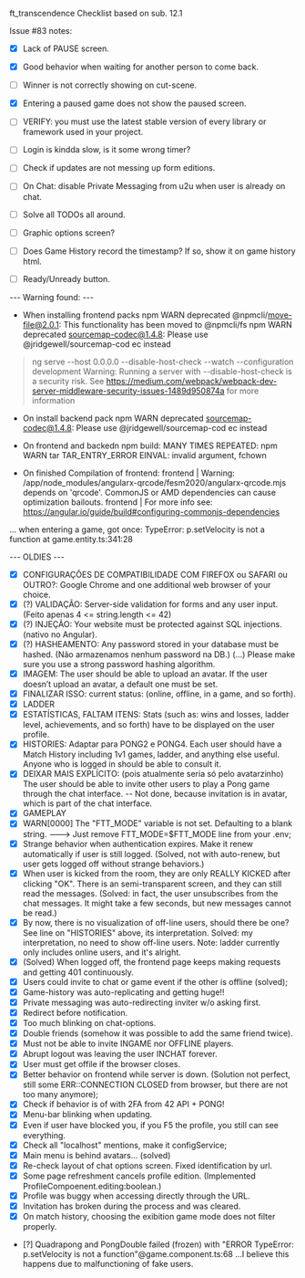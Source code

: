 ft_transcendence
Checklist based on sub. 12.1

Issue #83 notes:
 - [X] Lack of PAUSE screen.
 - [X] Good behavior when waiting for another person to come back.
 - [ ] Winner is not correctly showing on cut-scene.
 - [X] Entering a paused game does not show the paused screen.


 - [ ] VERIFY: you must use the latest stable version of every library or framework used in your project.
 - [ ] Login is kindda slow, is it some wrong timer?
 - [ ] Check if updates are not messing up form editions.
 - [ ] On Chat: disable Private Messaging from u2u when user is already on chat.
 - [ ] Solve all TODOs all around.
 - [ ] Graphic options screen?
 - [ ] Does Game History record the timestamp? If so, show it on game history html.
 - [ ] Ready/Unready button.

--- Warning found: ---

- When installing frontend packs
npm WARN deprecated @npmcli/move-file@2.0.1: This functionality has been moved 
to @npmcli/fs
npm WARN deprecated sourcemap-codec@1.4.8: Please use @jridgewell/sourcemap-cod
ec instead

> ng serve --host 0.0.0.0 --disable-host-check --watch --configuration development
Warning: Running a server with --disable-host-check is a security risk. See 
https://medium.com/webpack/webpack-dev-server-middleware-security-issues-1489d950874a for more information

- On install backend pack
npm WARN deprecated sourcemap-codec@1.4.8: Please use @jridgewell/sourcemap-cod
ec instead

- On frontend and backedn npm build:
MANY TIMES REPEATED:
npm WARN tar TAR_ENTRY_ERROR EINVAL: invalid argument, fchown

- On finished Compilation of frontend:
frontend                    | Warning: /app/node_modules/angularx-qrcode/fesm2020/angularx-qrcode.mjs depends on 'qrcode'. CommonJS 
or AMD dependencies can cause optimization bailouts.
frontend                    | For more info see: https://angular.io/guide/build#configuring-commonjs-dependencies

... when entering a game, got once:
	TypeError: p.setVelocity is not a function
			at game.entity.ts:341:28

--- OLDIES ---

 - [X] CONFIGURAÇÕES DE COMPATIBILIDADE COM FIREFOX ou SAFARI ou OUTRO?: Google Chrome and one additional web browser of your choice.
 - [X] (?) VALIDAÇÃO: Server-side validation for forms and any user input. (Feito apenas 4 <= string.length <= 42)
 - [X] (?) INJEÇÃO: Your website must be protected against SQL injections. (nativo no Angular).
 - [X] (?) HASHEAMENTO: Any password stored in your database must be hashed. (Não armazenamos nenhum password na DB.) (...) Please make sure you use a strong password hashing algorithm.
 - [X] IMAGEM: The user should be able to upload an avatar. If the user doesn’t upload an avatar, a default one must be set.
 - [X] FINALIZAR ISSO: current status: (online, offline, in a game, and so forth).
 - [X] LADDER
 - [X] ESTATÍSTICAS, FALTAM ITENS: Stats (such as: wins and losses, ladder level, achievements, and so forth) have to be displayed on the user profile.
 - [X] HISTORIES: Adaptar para PONG2 e PONG4. Each user should have a Match History including 1v1 games, ladder, and anything else useful. Anyone who is logged in should be able to consult it.
 - [X] DEIXAR MAIS EXPLÍCITO: (pois atualmente seria só pelo avatarzinho) The user should be able to invite other users to play a Pong game through the chat interface. -- Not done, because invitation is in avatar, which is part of the chat interface.
 - [X] GAMEPLAY
 - [X] WARN[0000] The "FTT_MODE" variable is not set. Defaulting to a blank string. ---> Just remove FTT_MODE=$FTT_MODE line from your .env;
 - [X] Strange behavior when authentication expires. Make it renew automatically if user is still logged. (Solved, not with auto-renew, but user gets logged off without strange behaviors.)
 - [X] When user is kicked from the room, they are only REALLY KICKED after clicking "OK". There is an semi-transparent screen, and they can still read the messages. (Solved: in fact, the user unsubscribes from the chat messages. It might take a few seconds, but new messages cannot be read.)
 - [X] By now, there is no visualization of off-line users, should there be one? See line on "HISTORIES" above, its interpretation. Solved: my interpretation, no need to show off-line users. Note: ladder currently only includes online users, and it's alright.
 - [X] (Solved) When logged off, the frontend page keeps making requests and getting 401 continuously.
 - [X] Users could invite to chat or game event if the other is offline (solved);
 - [X] Game-history was auto-replicating and getting huge!!
 - [X] Private messaging was auto-redirecting inviter w/o asking first.
 - [X] Redirect before notification.
 - [X] Too much blinking on chat-options.
 - [X] Double friends (somehow it was possible to add the same friend twice).
 - [X] Must not be able to invite INGAME nor OFFLINE players.
 - [X] Abrupt logout was leaving the user INCHAT forever.
 - [X] User must get offile if the browser closes.
 - [X] Better behavior on frontend while server is down. (Solution not perfect, still some ERR::CONNECTION CLOSED from browser, but there are not too many anymore);
 - [X] Check if behavior is of with 2FA from 42 API + PONG!
 - [X] Menu-bar blinking when updating.
 - [X] Even if user have blocked you, if you F5 the profile, you still can see everything.
 - [X] Check all "localhost" mentions, make it configService;
 - [X] Main menu is behind avatars... (solved)
 - [X] Re-check layout of chat options screen. Fixed identification by url.
 - [X] Some page refreshment cancels profile edition. (Implemented ProfileCompoenent.editing:boolean.)
 - [X] Profile was buggy when accessing directly through the URL.
 - [X] Invitation has broken during the process and was cleared.
 - [X] On match history, choosing the exibition game mode does not filter properly.
 - [?] Quadrapong and PongDouble failed (frozen) with "ERROR TypeError: p.setVelocity is not a function"@game.component.ts:68
		...I believe this happens due to malfunctioning of fake users.
